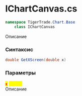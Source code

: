 
# IChartCanvas.cs
```csharp
namespace TigerTrade.Chart.Base  
    class IChartCanvas
```

Описание

### Синтаксис
```csharp
double GetXScreen(double x)
```

### Параметры
<mark style="color:red;">**`x`**</mark> <mark style="color:yellow;">`double`</mark>  
 Описание  
  

                    
                    